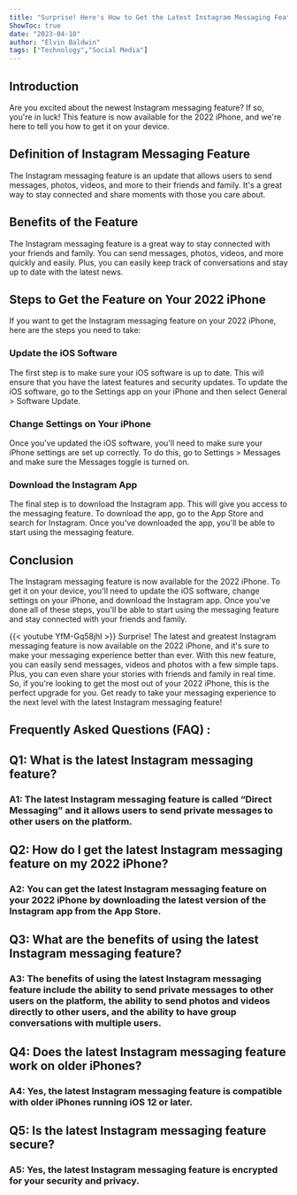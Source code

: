 ```yaml
---
title: "Surprise! Here's How to Get the Latest Instagram Messaging Feature on Your 2022 iPhone!"
ShowToc: true 
date: "2023-04-10"
author: "Elvin Baldwin" 
tags: ["Technology","Social Media"]
---
```

## Introduction

Are you excited about the newest Instagram messaging feature? If so, you're in luck! This feature is now available for the 2022 iPhone, and we're here to tell you how to get it on your device. 

## Definition of Instagram Messaging Feature

The Instagram messaging feature is an update that allows users to send messages, photos, videos, and more to their friends and family. It's a great way to stay connected and share moments with those you care about. 

## Benefits of the Feature

The Instagram messaging feature is a great way to stay connected with your friends and family. You can send messages, photos, videos, and more quickly and easily. Plus, you can easily keep track of conversations and stay up to date with the latest news. 

## Steps to Get the Feature on Your 2022 iPhone

If you want to get the Instagram messaging feature on your 2022 iPhone, here are the steps you need to take: 

### Update the iOS Software

The first step is to make sure your iOS software is up to date. This will ensure that you have the latest features and security updates. To update the iOS software, go to the Settings app on your iPhone and then select General > Software Update. 

### Change Settings on Your iPhone

Once you've updated the iOS software, you'll need to make sure your iPhone settings are set up correctly. To do this, go to Settings > Messages and make sure the Messages toggle is turned on. 

### Download the Instagram App

The final step is to download the Instagram app. This will give you access to the messaging feature. To download the app, go to the App Store and search for Instagram. Once you've downloaded the app, you'll be able to start using the messaging feature. 

## Conclusion

The Instagram messaging feature is now available for the 2022 iPhone. To get it on your device, you'll need to update the iOS software, change settings on your iPhone, and download the Instagram app. Once you've done all of these steps, you'll be able to start using the messaging feature and stay connected with your friends and family.

{{< youtube YfM-Gq58jhI >}} 
Surprise! The latest and greatest Instagram messaging feature is now available on the 2022 iPhone, and it's sure to make your messaging experience better than ever. With this new feature, you can easily send messages, videos and photos with a few simple taps. Plus, you can even share your stories with friends and family in real time. So, if you're looking to get the most out of your 2022 iPhone, this is the perfect upgrade for you. Get ready to take your messaging experience to the next level with the latest Instagram messaging feature!

## Frequently Asked Questions (FAQ) :
<h2>Q1: What is the latest Instagram messaging feature?</h2>

<h3>A1: The latest Instagram messaging feature is called “Direct Messaging” and it allows users to send private messages to other users on the platform.</h3>

<h2>Q2: How do I get the latest Instagram messaging feature on my 2022 iPhone?</h2>

<h3>A2: You can get the latest Instagram messaging feature on your 2022 iPhone by downloading the latest version of the Instagram app from the App Store.</h3>

<h2>Q3: What are the benefits of using the latest Instagram messaging feature?</h2>

<h3>A3: The benefits of using the latest Instagram messaging feature include the ability to send private messages to other users on the platform, the ability to send photos and videos directly to other users, and the ability to have group conversations with multiple users.</h3>

<h2>Q4: Does the latest Instagram messaging feature work on older iPhones?</h2>

<h3>A4: Yes, the latest Instagram messaging feature is compatible with older iPhones running iOS 12 or later.</h3>

<h2>Q5: Is the latest Instagram messaging feature secure?</h2>

<h3>A5: Yes, the latest Instagram messaging feature is encrypted for your security and privacy.</h3>


